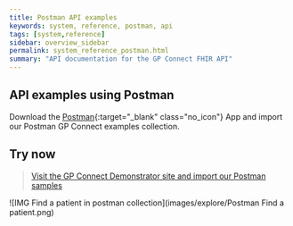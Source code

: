 ```yaml
---
title: Postman API examples
keywords: system, reference, postman, api
tags: [system,reference]
sidebar: overview_sidebar
permalink: system_reference_postman.html
summary: "API documentation for the GP Connect FHIR API"
---
```


## API examples using Postman ##

Download the [Postman](https://www.getpostman.com/){:target="_blank" class="no_icon"} App and import our Postman GP Connect examples collection.

## Try now ##

> [Visit the GP Connect Demonstrator site and import our Postman samples](https://orange.testlab.nhs.uk/index.html#postman-samples)

![IMG Find a patient in postman collection](images/explore/Postman Find a patient.png)
